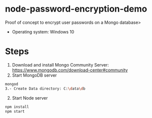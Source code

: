 # node-password-encryption-demo

Proof of concept to encrypt user passwords on a Mongo database>
- Operating system: Windows 10

# Steps
1. Download and install Mongo Community Server: https://www.mongodb.com/download-center#community 
2. Start MongoDB server
```bash
mongod
3.- Create Data directory: C:\data\db
```
2. Start Node server
```bash
npm install
npm start
```
